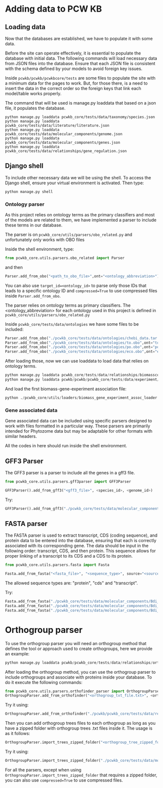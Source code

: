 # Adding data to PCW KB

## Loading data

Now that the databases are established, we have to populate it with some data.

Before the site can operate effectively, it is essential to populate the database with initial data. The following commands will load necessary data from JSON files into the database. Ensure that each JSON file is consistent with the schema defined by your models to avoid foreign key issues.

Inside `pcwkb/pcwkb/pcwkbcore/tests` are some files to populate the site with a minimum data for the pages to work. But, for those there, is a need to insert the data in the correct order so the foreign keys that link each model/table works properly.

The command that will be used is manage.py loaddata that based on a json file, it populates the database.

```
python manage.py loaddata pcwkb_core/tests/data/taxonomy/species.json
python manage.py loaddata pcwkb_core/tests/data/literature/literature.json
python manage.py loaddata pcwkb_core/tests/data/molecular_components/genome.json
python manage.py loaddata pcwkb_core/tests/data/molecular_components/genes.json
python manage.py loaddata pcwkb_core/tests/data/relationships/gene_regulation.json
```

## Django shell

To include other necessary data we will be using the shell. To access the Django shell, ensure your virtual environment is activated. Then type:

```bash
python manage.py shell
```

### Ontology parser

As this project relies on ontology terms as the primary classifiers and most of the models are related to them, we have implemented a parser to include these terms in our database.

The parser is on `pcwkb_core/utils/parsers/obo_related.py` and unfortunately only works with OBO files

Inside the shell environment, type:

```python
from pcwkb_core.utils.parsers.obo_related import Parser
```

and then

```python
Parser.add_from_obo("<path_to_obo_file>",ont="<ontology_abbreviation>")
```

You can also use `target_id=<ontology_id>` to parse only those IDs that leads to a specific ontology ID and `compressed=True` to use compressed files inside `Parser.add_from_obo`.

The parser relies on ontology terms as primary classifiers. The <ontology_abbreviation> for each ontology used in this project is defined in `pcwkb_core/utils/parsers/obo_related.py`

Inside `pcwkb_core/tests/data/ontologies` we have some files to be included:

```python
Parser.add_from_obo("./pcwkb_core/tests/data/ontologies/chebi_data.tar.gz",ont="chebi",compressed=True)
Parser.add_from_obo("./pcwkb_core/tests/data/ontologies/to.obo",ont="to")
Parser.add_from_obo("./pcwkb_core/tests/data/ontologies/po.obo",ont="po")
Parser.add_from_obo("./pcwkb_core/tests/data/ontologies/eco.obo",ont="eco")
```

After loading those, now we can use loaddata to load data that relies on ontology terms.

```python
python manage.py loaddata pcwkb_core/tests/data/relationships/biomasscomposition_test_data.json
python manage.py loaddata pcwkb/pcwkb/pcwkb_core/tests/data/experiment/experiment_details.json
```

And load the first biomass-gene-experiment association file:

```python
python ./pcwkb_core/utils/loaders/biomass_gene_experiment_assoc_loader.py ./pcwkb_core/tests/data/experiment/biomass_gene_experimen_assoc.json
```


### Gene associated data 

Gene associated data can be included using specific parsers designed to work with files formatted in a particular way. These parsers are primarily intended for Phytozome data but may be adaptable for other formats with similar headers.

All the codes in here should run inside the shell environment.

## GFF3 Parser

The GFF3 parser is a parser to include all the genes in a gff3 file.

```python
from pcwkb_core.utils.parsers.gff3parser import GFF3Parser

GFF3Parser().add_from_gff3("<gff3_file>", <species_id>, <genome_id>)
```

Try:

```python
GFF3Parser().add_from_gff3("./pcwkb_core/tests/data/molecular_components/Bdi_minimal_gff3.gff3", 15, 2)
```

## FASTA parser

The FASTA parser is used to extract transcript, CDS (coding sequence), and protein data to be entered into the database, ensuring that each is correctly associated with its corresponding gene. The data should be input in the following order: transcript, CDS, and then protein. This sequence allows for proper linking of a transcript to its CDS and a CDS to its protein.

```python
from pcwkb_core.utils.parsers.fasta import Fasta

Fasta.add_from_fasta("<fasta_file>", "<sequence_type>", source="<source>")
```

The allowed sequence types are: "protein", "cds" and "transcript".

Try:

```python
Fasta.add_from_fasta("./pcwkb_core/tests/data/molecular_components/Bdi_minimal_transcripts.fa","transcript",source="Phytozome")
Fasta.add_from_fasta("./pcwkb_core/tests/data/molecular_components/Bdi_minimal_cds.fa","cds",source="Phytozome")
Fasta.add_from_fasta("./pcwkb_core/tests/data/molecular_components/Bdi_minimal_protein.fa","protein",source="Phytozome")
```

# Orthogroup parser

To use the orthogroup parser you will need an orthogroup method that defines the tool or approach used to create orthogroups, here we provide an example:

```python
python manage.py loaddata pcwkb/pcwkb_core/tests/data/relationships/orthogroupmethods_test_data.json
```

After loading the orthogroup method, you can use the orthogroup parser to include orthogroups and associate with proteins inside your database. To do it execute the following commands:

```python
from pcwkb_core.utils.parsers.orthofinder_parser import OrthogroupParser
OrthogroupParser.add_from_orthofinder("<orthogroup_txt_file.txt>", <orthogroup_method>)
```

Try it using:
```python
OrthogroupParser.add_from_orthofinder("./pcwkb/pcwkb_core/tests/data/relationships/orthogroup_minimal.txt", 1)
```

Then you can add orthogroup trees files to each orthogroup as long as you have a zipped folder with orthogroup trees .txt files inside it. The usage is as it follows:

```python
OrthogroupParser.import_trees_zipped_folder("<orthogroup_tree_zipped_folder.txt>", <orthogroup_method>)
```

Try it using:
```python
OrthogroupParser.import_trees_zipped_folder("./pcwkb_core/tests/data/molecular_components/Gene_Trees_Test.zip", 1)
```

For all the parsers, except when using `OrthogroupParser.import_trees_zipped_folder` that requires a zipped folder, you can also use `compressed=True` to use compressed files.